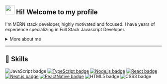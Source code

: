## <img src="https://media.giphy.com/media/hvRJCLFzcasrR4ia7z/giphy.gif" width="30px" height="30px"> Hi! Welcome to my profile

I'm MERN stack developer, highly motivated and focused.
I have years of experience specializing in Full Stack Javascript Developer.

<details>
<summary>More about me</summary>

 https://stackoverflow.com/story/sevenninhlee

</details>

---

## 💎 Skills

![JavaScript badge](https://img.shields.io/badge/-JavaScript-F29400?style=flat-square&logo=javascript&logoColor=white)
[![TypeScript badge](https://img.shields.io/badge/-TypeScript-3178C6?style=flat-square&logo=typescript&logoColor=white&link=https://reactnative.dev)](https://reactnative.dev)
[![Node.js badge](https://img.shields.io/badge/-Node.js-339933?style=flat-square&logo=node.js&logoColor=white&link=https://nodejs.org/en/)](https://nodejs.org/en/)
[![React badge](https://img.shields.io/badge/-ReactJS-13B5EA?style=flat-square&logo=react&logoColor=white&link=https://reactjs.org)](https://reactjs.org)
[![Next.js badge](https://img.shields.io/badge/-NEXTJS-000000?style=flat-square&logo=Next.js&logoColor=white&link=https://nextjs.org)](https://nextjs.org)
[![ReactNative badge](https://img.shields.io/badge/-React_Native-563D7C?style=flat-square&logo=react&logoColor=white&link=https://reactnative.dev)](https://reactnative.dev)
![HTML5 badge](https://img.shields.io/badge/-HTML5-E34F26?style=flat-square&logo=HTML5&logoColor=white)
![CSS3 badge](https://img.shields.io/badge/-CSS3-1572B6?style=flat-square&logo=CSS3&logoColor=white)
